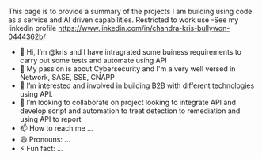This page is to provide a summary of the projects I am building using code as a service and AI driven capabilities. Restricted to work use 
-See my linkedin profile https://www.linkedin.com/in/chandra-kris-bullywon-0444362b/
- 👋 Hi, I’m @kris and I have intragrated some buiness requirements to carry out some tests and automate using API
- 👀 My passion is about Cybersecurity and I'm a very well versed in Network, SASE, SSE, CNAPP
- 🌱 I’m interested and involved in building B2B with different technologies using API.
- 💞️ I’m looking to collaborate on project looking to integrate API and develop script and automation to treat detection to remediation and using API to report
- 📫 How to reach me ...
- 😄 Pronouns: ...
- ⚡ Fun fact: ...

<!---
Chandbwn/Chandbwn is a ✨ special ✨ repository because its `README.md` (this file) appears on your GitHub profile.
You can click the Preview link to take a look at your changes.
--->
